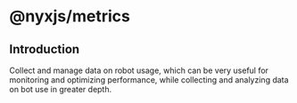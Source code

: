 # @nyxjs/metrics

## Introduction

Collect and manage data on robot usage, which can be very useful for monitoring and optimizing performance, while
collecting and analyzing data on bot use in greater depth.
